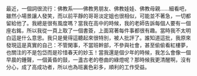 <P>最近，一個詞很流行：佛教系——佛教男朋友、佛教娃娃、佛教母親……細看吧，雖然小場景讓人發笑，而以前平靜的哥哥淡定姐也很相似，可能並不著急，一切都留給他了。我總是很有風度嗎？當我在高中的時候，我的老師告訴每個人要有一個座右銘，所以我從一頁上取了一個書簽，上面寫著每件事都很有趣。當時我不太明白這是什么意思。我只是覺得這聽起來很特別，被人批評了。誰知道這批，我原來發現這是真實的自己：不管閑事，不當班幹部，不參與社會，甚至偷偷看紅樓夢，也關注的不是包岱而是珍惜春天的妙玉！當我還是個少年的時候，我怎么會像一個早晨的鍾聲，一個黃昏的鼓，一盞古老的卷曲的綠燈呢？那時候我更清醒啊，沒有分心，成了高成功者，所以也為班裏色彩多，順利的工作受益。</P>
